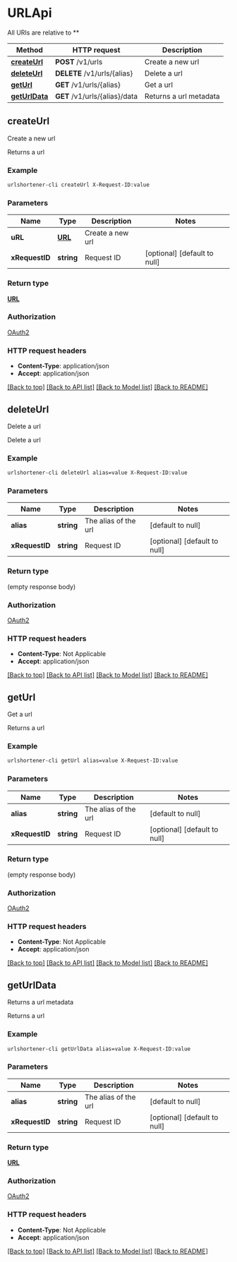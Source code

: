 # URLApi

All URIs are relative to **

Method | HTTP request | Description
------------- | ------------- | -------------
[**createUrl**](URLApi.md#createUrl) | **POST** /v1/urls | Create a new url
[**deleteUrl**](URLApi.md#deleteUrl) | **DELETE** /v1/urls/{alias} | Delete a url
[**getUrl**](URLApi.md#getUrl) | **GET** /v1/urls/{alias} | Get a url
[**getUrlData**](URLApi.md#getUrlData) | **GET** /v1/urls/{alias}/data | Returns a url metadata



## createUrl

Create a new url

Returns a url

### Example

```bash
urlshortener-cli createUrl X-Request-ID:value
```

### Parameters


Name | Type | Description  | Notes
------------- | ------------- | ------------- | -------------
 **uRL** | [**URL**](URL.md) | Create a new url |
 **xRequestID** | **string** | Request ID | [optional] [default to null]

### Return type

[**URL**](URL.md)

### Authorization

[OAuth2](../README.md#OAuth2)

### HTTP request headers

- **Content-Type**: application/json
- **Accept**: application/json

[[Back to top]](#) [[Back to API list]](../README.md#documentation-for-api-endpoints) [[Back to Model list]](../README.md#documentation-for-models) [[Back to README]](../README.md)


## deleteUrl

Delete a url

Delete a url

### Example

```bash
urlshortener-cli deleteUrl alias=value X-Request-ID:value
```

### Parameters


Name | Type | Description  | Notes
------------- | ------------- | ------------- | -------------
 **alias** | **string** | The alias of the url | [default to null]
 **xRequestID** | **string** | Request ID | [optional] [default to null]

### Return type

(empty response body)

### Authorization

[OAuth2](../README.md#OAuth2)

### HTTP request headers

- **Content-Type**: Not Applicable
- **Accept**: application/json

[[Back to top]](#) [[Back to API list]](../README.md#documentation-for-api-endpoints) [[Back to Model list]](../README.md#documentation-for-models) [[Back to README]](../README.md)


## getUrl

Get a url

Returns a url

### Example

```bash
urlshortener-cli getUrl alias=value X-Request-ID:value
```

### Parameters


Name | Type | Description  | Notes
------------- | ------------- | ------------- | -------------
 **alias** | **string** | The alias of the url | [default to null]
 **xRequestID** | **string** | Request ID | [optional] [default to null]

### Return type

(empty response body)

### Authorization

[OAuth2](../README.md#OAuth2)

### HTTP request headers

- **Content-Type**: Not Applicable
- **Accept**: application/json

[[Back to top]](#) [[Back to API list]](../README.md#documentation-for-api-endpoints) [[Back to Model list]](../README.md#documentation-for-models) [[Back to README]](../README.md)


## getUrlData

Returns a url metadata

Returns a url

### Example

```bash
urlshortener-cli getUrlData alias=value X-Request-ID:value
```

### Parameters


Name | Type | Description  | Notes
------------- | ------------- | ------------- | -------------
 **alias** | **string** | The alias of the url | [default to null]
 **xRequestID** | **string** | Request ID | [optional] [default to null]

### Return type

[**URL**](URL.md)

### Authorization

[OAuth2](../README.md#OAuth2)

### HTTP request headers

- **Content-Type**: Not Applicable
- **Accept**: application/json

[[Back to top]](#) [[Back to API list]](../README.md#documentation-for-api-endpoints) [[Back to Model list]](../README.md#documentation-for-models) [[Back to README]](../README.md)

